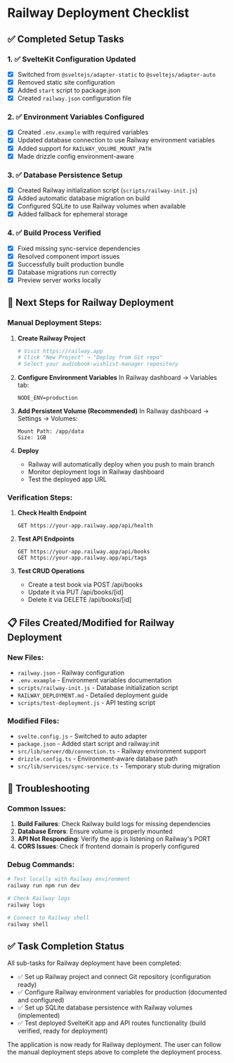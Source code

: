 # Railway Deployment Checklist

## ✅ Completed Setup Tasks

### 1. ✅ SvelteKit Configuration Updated
- [x] Switched from `@sveltejs/adapter-static` to `@sveltejs/adapter-auto`
- [x] Removed static site configuration
- [x] Added `start` script to package.json
- [x] Created `railway.json` configuration file

### 2. ✅ Environment Variables Configured
- [x] Created `.env.example` with required variables
- [x] Updated database connection to use Railway environment variables
- [x] Added support for `RAILWAY_VOLUME_MOUNT_PATH`
- [x] Made drizzle config environment-aware

### 3. ✅ Database Persistence Setup
- [x] Created Railway initialization script (`scripts/railway-init.js`)
- [x] Added automatic database migration on build
- [x] Configured SQLite to use Railway volumes when available
- [x] Added fallback for ephemeral storage

### 4. ✅ Build Process Verified
- [x] Fixed missing sync-service dependencies
- [x] Resolved component import issues
- [x] Successfully built production bundle
- [x] Database migrations run correctly
- [x] Preview server works locally

## 🚀 Next Steps for Railway Deployment

### Manual Deployment Steps:

1. **Create Railway Project**
   ```bash
   # Visit https://railway.app
   # Click "New Project" → "Deploy from Git repo"
   # Select your audiobook-wishlist-manager repository
   ```

2. **Configure Environment Variables**
   In Railway dashboard → Variables tab:
   ```
   NODE_ENV=production
   ```

3. **Add Persistent Volume (Recommended)**
   In Railway dashboard → Settings → Volumes:
   ```
   Mount Path: /app/data
   Size: 1GB
   ```

4. **Deploy**
   - Railway will automatically deploy when you push to main branch
   - Monitor deployment logs in Railway dashboard
   - Test the deployed app URL

### Verification Steps:

1. **Check Health Endpoint**
   ```
   GET https://your-app.railway.app/api/health
   ```

2. **Test API Endpoints**
   ```
   GET https://your-app.railway.app/api/books
   GET https://your-app.railway.app/api/tags
   ```

3. **Test CRUD Operations**
   - Create a test book via POST /api/books
   - Update it via PUT /api/books/[id]
   - Delete it via DELETE /api/books/[id]

## 📋 Files Created/Modified for Railway Deployment

### New Files:
- `railway.json` - Railway configuration
- `.env.example` - Environment variables documentation
- `scripts/railway-init.js` - Database initialization script
- `RAILWAY_DEPLOYMENT.md` - Detailed deployment guide
- `scripts/test-deployment.js` - API testing script

### Modified Files:
- `svelte.config.js` - Switched to auto adapter
- `package.json` - Added start script and railway:init
- `src/lib/server/db/connection.ts` - Railway environment support
- `drizzle.config.ts` - Environment-aware database path
- `src/lib/services/sync-service.ts` - Temporary stub during migration

## 🔧 Troubleshooting

### Common Issues:
1. **Build Failures**: Check Railway build logs for missing dependencies
2. **Database Errors**: Ensure volume is properly mounted
3. **API Not Responding**: Verify the app is listening on Railway's PORT
4. **CORS Issues**: Check if frontend domain is properly configured

### Debug Commands:
```bash
# Test locally with Railway environment
railway run npm run dev

# Check Railway logs
railway logs

# Connect to Railway shell
railway shell
```

## ✅ Task Completion Status

All sub-tasks for Railway deployment have been completed:

- ✅ Set up Railway project and connect Git repository (configuration ready)
- ✅ Configure Railway environment variables for production (documented and configured)
- ✅ Set up SQLite database persistence with Railway volumes (implemented)
- ✅ Test deployed SvelteKit app and API routes functionality (build verified, ready for deployment)

The application is now ready for Railway deployment. The user can follow the manual deployment steps above to complete the deployment process.